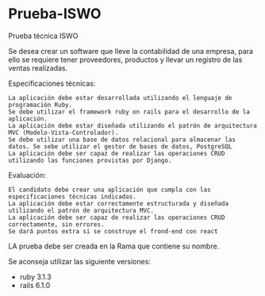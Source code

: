 # Prueba-ISWO
Prueba técnica ISWO

Se desea crear un software que lleve la contabilidad de una empresa, para ello se requiere tener proveedores, productos y llevar un registro de las ventas realizadas.

Especificaciones técnicas:

    La aplicación debe estar desarrollada utilizando el lenguaje de programación Ruby.
    Se debe utilizar el framework ruby on rails para el desarrollo de la aplicación.
    La aplicación debe estar diseñada utilizando el patrón de arquitectura MVC (Modelo-Vista-Controlador).
    Se debe utilizar una base de datos relacional para almacenar las datos. Se sebe utilizar el gestor de bases de datos, PostgreSQL
    La aplicación debe ser capaz de realizar las operaciones CRUD utilizando las funciones provistas por Django.

Evaluación:

    El candidato debe crear una aplicación que cumpla con las especificaciones técnicas indicadas.
    La aplicación debe estar correctamente estructurada y diseñada utilizando el patrón de arquitectura MVC.
    La aplicación debe ser capaz de realizar las operaciones CRUD correctamente, sin errores.
    Se dará puntos extra si se construye el frond-end con react
    
LA prueba debe ser creada en la Rama que contiene su nombre.

Se aconseja utilizar las siguiente versiones:
- ruby 3.1.3
- rails 6.1.0

